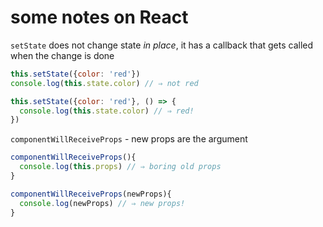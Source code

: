 # some notes on React

`setState` does not change state *in place*, it has a callback that gets called when the change is done

```javascript
this.setState({color: 'red'})
console.log(this.state.color) // ⇒ not red

this.setState({color: 'red'}, () => {
  console.log(this.state.color) // ⇒ red!
})


```

`componentWillReceiveProps` - new props are the argument

```javascript
componentWillReceiveProps(){
  console.log(this.props) // ⇒ boring old props
}

componentWillReceiveProps(newProps){
  console.log(newProps) // ⇒ new props!
}
```
